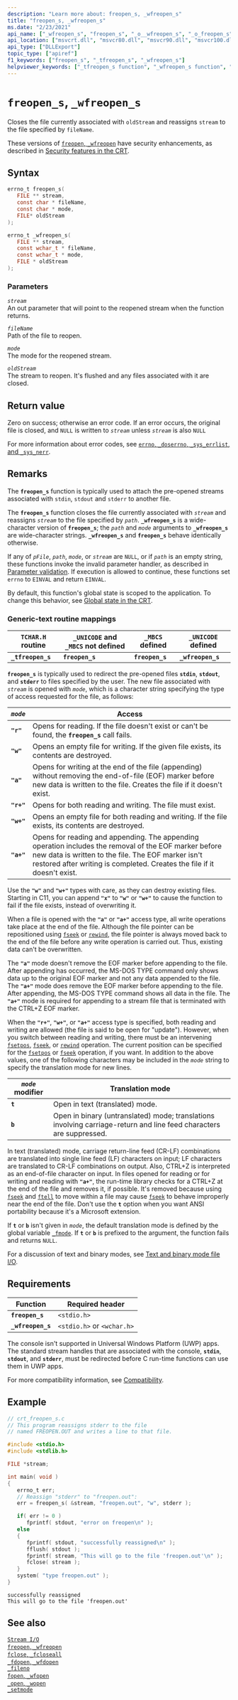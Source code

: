 ```yaml
---
description: "Learn more about: freopen_s, _wfreopen_s"
title: "freopen_s, _wfreopen_s"
ms.date: "2/23/2021"
api_name: ["_wfreopen_s", "freopen_s", "_o__wfreopen_s", "_o_freopen_s"]
api_location: ["msvcrt.dll", "msvcr80.dll", "msvcr90.dll", "msvcr100.dll", "msvcr100_clr0400.dll", "msvcr110.dll", "msvcr110_clr0400.dll", "msvcr120.dll", "msvcr120_clr0400.dll", "ucrtbase.dll", "api-ms-win-crt-stdio-l1-1-0.dll", "api-ms-win-crt-private-l1-1-0.dll"]
api_type: ["DLLExport"]
topic_type: ["apiref"]
f1_keywords: ["freopen_s", "_tfreopen_s", "_wfreopen_s"]
helpviewer_keywords: ["_tfreopen_s function", "_wfreopen_s function", "file pointers [C++], reassigning", "tfreopen_s function", "wfreopen_s function", "freopen_s function"]
---
```

# `freopen_s`, `_wfreopen_s`

Closes the file currently associated with `oldStream` and reassigns `stream` to the file specified by `fileName`.

These versions of [`freopen`, `_wfreopen`](freopen-wfreopen.md) have security enhancements, as described in [Security features in the CRT](../security-features-in-the-crt.md).

## Syntax

```C
errno_t freopen_s(
   FILE ** stream,
   const char * fileName,
   const char * mode,
   FILE* oldStream
);

errno_t _wfreopen_s(
   FILE ** stream,
   const wchar_t * fileName,
   const wchar_t * mode,
   FILE * oldStream
);
```

### Parameters

*`stream`*\
An out parameter that will point to the reopened stream when the function returns.

*`fileName`*\
Path of the file to reopen.

*`mode`*\
The mode for the reopened stream.

*`oldStream`*\
The stream to reopen. It's flushed and any files associated with it are closed.

## Return value

Zero on success; otherwise an error code. If an error occurs, the original file is closed, and `NULL` is written to *`stream`* unless *`stream`* is also `NULL`

For more information about error codes, see [`errno`, `_doserrno`, `_sys_errlist`, and `_sys_nerr`](../errno-doserrno-sys-errlist-and-sys-nerr.md).

## Remarks

The **`freopen_s`** function is typically used to attach the pre-opened streams associated with `stdin`, `stdout` and `stderr` to another file.

The **`freopen_s`** function closes the file currently associated with *`stream`* and reassigns *`stream`* to the file specified by *`path`*. **`_wfreopen_s`** is a wide-character version of **`freopen_s`**; the *`path`* and *`mode`* arguments to **`_wfreopen_s`** are wide-character strings. **`_wfreopen_s`** and **`freopen_s`** behave identically otherwise.

If any of *`pFile`*, *`path`*, *`mode`*, or *`stream`* are `NULL`, or if *`path`* is an empty string, these functions invoke the invalid parameter handler, as described in [Parameter validation](../parameter-validation.md). If execution is allowed to continue, these functions set `errno` to `EINVAL` and return `EINVAL`.

By default, this function's global state is scoped to the application. To change this behavior, see [Global state in the CRT](../global-state.md).

### Generic-text routine mappings

| `TCHAR.H` routine | `_UNICODE` and `_MBCS` not defined | `_MBCS` defined | `_UNICODE` defined |
|---|---|---|---|
| **`_tfreopen_s`** | **`freopen_s`** | **`freopen_s`** | **`_wfreopen_s`** |

**`freopen_s`** is typically used to redirect the pre-opened files **`stdin`**, **`stdout`**, and **`stderr`** to files specified by the user. The new file associated with *`stream`* is opened with *`mode`*, which is a character string specifying the type of access requested for the file, as follows:

| *`mode`* | Access |
|---|---|
| **`"r"`** | Opens for reading. If the file doesn't exist or can't be found, the **`freopen_s`** call fails. |
| **`"w"`** | Opens an empty file for writing. If the given file exists, its contents are destroyed. |
| **`"a"`** | Opens for writing at the end of the file (appending) without removing the end-of-file (EOF) marker before new data is written to the file. Creates the file if it doesn't exist. |
| **`"r+"`** | Opens for both reading and writing. The file must exist. |
| **`"w+"`** | Opens an empty file for both reading and writing. If the file exists, its contents are destroyed. |
| **`"a+"`** | Opens for reading and appending. The appending operation includes the removal of the EOF marker before new data is written to the file. The EOF marker isn't restored after writing is completed. Creates the file if it doesn't exist. |

Use the **`"w"`** and **`"w+"`** types with care, as they can destroy existing files. Starting in C11, you can append **`"x"`** to **`"w"`** or **`"w+"`** to cause the function to fail if the file exists, instead of overwriting it.

When a file is opened with the **`"a"`** or **`"a+"`** access type, all write operations take place at the end of the file. Although the file pointer can be repositioned using [`fseek`](fseek-fseeki64.md) or [`rewind`](rewind.md), the file pointer is always moved back to the end of the file before any write operation is carried out. Thus, existing data can't be overwritten.

The **`"a"`** mode doesn't remove the EOF marker before appending to the file. After appending has occurred, the MS-DOS TYPE command only shows data up to the original EOF marker and not any data appended to the file. The **`"a+"`** mode does remove the EOF marker before appending to the file. After appending, the MS-DOS TYPE command shows all data in the file. The **`"a+"`** mode is required for appending to a stream file that is terminated with the CTRL+Z EOF marker.

When the **`"r+"`**, **`"w+"`**, or **`"a+"`** access type is specified, both reading and writing are allowed (the file is said to be open for "update"). However, when you switch between reading and writing, there must be an intervening [`fsetpos`](fsetpos.md), [`fseek`](fseek-fseeki64.md), or [`rewind`](rewind.md) operation. The current position can be specified for the [`fsetpos`](fsetpos.md) or [`fseek`](fseek-fseeki64.md) operation, if you want. In addition to the above values, one of the following characters may be included in the *`mode`* string to specify the translation mode for new lines.

| *`mode`* modifier | Translation mode |
|---|---|
| **`t`** | Open in text (translated) mode. |
| **`b`** | Open in binary (untranslated) mode; translations involving carriage-return and line feed characters are suppressed. |

In text (translated) mode, carriage return-line feed (CR-LF) combinations are translated into single line feed (LF) characters on input; LF characters are translated to CR-LF combinations on output. Also, CTRL+Z is interpreted as an end-of-file character on input. In files opened for reading or for writing and reading with **`"a+"`**, the run-time library checks for a CTRL+Z at the end of the file and removes it, if possible. It's removed because using [`fseek`](fseek-fseeki64.md) and [`ftell`](ftell-ftelli64.md) to move within a file may cause [`fseek`](fseek-fseeki64.md) to behave improperly near the end of the file. Don't use the **`t`** option when you want ANSI portability because it's a Microsoft extension.

If **`t`** or **`b`** isn't given in *`mode`*, the default translation mode is defined by the global variable [`_fmode`](../fmode.md). If **`t`** or **`b`** is prefixed to the argument, the function fails and returns `NULL`.

For a discussion of text and binary modes, see [Text and binary mode file I/O](../text-and-binary-mode-file-i-o.md).

## Requirements

| Function | Required header |
|---|---|
| **`freopen_s`** | `<stdio.h>` |
| **`_wfreopen_s`** | `<stdio.h>` or `<wchar.h>` |

The console isn't supported in Universal Windows Platform (UWP) apps. The standard stream handles that are associated with the console, **`stdin`**, **`stdout`**, and **`stderr`**, must be redirected before C run-time functions can use them in UWP apps.

For more compatibility information, see [Compatibility](../compatibility.md).

## Example

```C
// crt_freopen_s.c
// This program reassigns stderr to the file
// named FREOPEN.OUT and writes a line to that file.

#include <stdio.h>
#include <stdlib.h>

FILE *stream;

int main( void )
{
   errno_t err;
   // Reassign "stderr" to "freopen.out":
   err = freopen_s( &stream, "freopen.out", "w", stderr );

   if( err != 0 )
      fprintf( stdout, "error on freopen\n" );
   else
   {
      fprintf( stdout, "successfully reassigned\n" ); 
      fflush( stdout );
      fprintf( stream, "This will go to the file 'freopen.out'\n" );
      fclose( stream );
   }
   system( "type freopen.out" );
}
```

```Output
successfully reassigned
This will go to the file 'freopen.out'
```

## See also

[`Stream I/O`](../stream-i-o.md)\
[`freopen`, `_wfreopen`](freopen-wfreopen.md)\
[`fclose`, `_fcloseall`](fclose-fcloseall.md)\
[`_fdopen`, `_wfdopen`](fdopen-wfdopen.md)\
[`_fileno`](fileno.md)\
[`fopen`, `_wfopen`](fopen-wfopen.md)\
[`_open`, `_wopen`](open-wopen.md)\
[`_setmode`](setmode.md)

